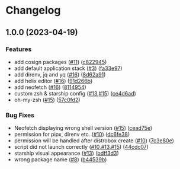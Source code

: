# Changelog

## 1.0.0 (2023-04-19)


### Features

* add cosign packages ([#11](https://github.com/tepene/box-bayou/issues/11)) ([c822945](https://github.com/tepene/box-bayou/commit/c82294598c125396e7881d2ab438f3c9b37ebb5f))
* add default application stack ([#3](https://github.com/tepene/box-bayou/issues/3)) ([fa33e97](https://github.com/tepene/box-bayou/commit/fa33e979ce18ad8187fc73c258d7284383fadd0d))
* add direnv, jq and yq ([#16](https://github.com/tepene/box-bayou/issues/16)) ([8d62a91](https://github.com/tepene/box-bayou/commit/8d62a91cf9efa67b8e1e206dc3bdc60dbbae44b3))
* add helix editor ([#16](https://github.com/tepene/box-bayou/issues/16)) ([91d266b](https://github.com/tepene/box-bayou/commit/91d266bfaf61e067ab74a1ac91716e9e48d61c4f))
* add neofetch ([#16](https://github.com/tepene/box-bayou/issues/16)) ([8114954](https://github.com/tepene/box-bayou/commit/8114954d48f8f1758961e36acb15c899d44763f4))
* custom zsh & starship config ([#13](https://github.com/tepene/box-bayou/issues/13),[#15](https://github.com/tepene/box-bayou/issues/15)) ([ce4d6ad](https://github.com/tepene/box-bayou/commit/ce4d6adf1d1520c4b909eadc325fe7d80096e851))
* oh-my-zsh ([#15](https://github.com/tepene/box-bayou/issues/15)) ([57c0fd2](https://github.com/tepene/box-bayou/commit/57c0fd21719f2b64bebaf7cce4b03416d8ca8bbb))


### Bug Fixes

* Neofetch displaying wrong shell version ([#15](https://github.com/tepene/box-bayou/issues/15)) ([cead75e](https://github.com/tepene/box-bayou/commit/cead75e705c202d197860be4657bfbfe78301be1))
* permission for pipx, direnv etc. ([#10](https://github.com/tepene/box-bayou/issues/10)) ([dc6fe38](https://github.com/tepene/box-bayou/commit/dc6fe388208c3e14c48a94f5097f82eb3473a399))
* permission will be handled after distrobox create ([#10](https://github.com/tepene/box-bayou/issues/10)) ([7c3e80e](https://github.com/tepene/box-bayou/commit/7c3e80e1d60a955a7f463f430ee16300628de16b))
* script did not launch correctly ([#10](https://github.com/tepene/box-bayou/issues/10),[#13](https://github.com/tepene/box-bayou/issues/13),[#15](https://github.com/tepene/box-bayou/issues/15)) ([44cdc07](https://github.com/tepene/box-bayou/commit/44cdc07438760362cfadd439964be0bf9c5f4663))
* starship visual appearance ([#13](https://github.com/tepene/box-bayou/issues/13)) ([bdff3d3](https://github.com/tepene/box-bayou/commit/bdff3d3ba9de5c57d1a48ad8a69ef442cf07eebf))
* wrong package name ([#8](https://github.com/tepene/box-bayou/issues/8)) ([b44539b](https://github.com/tepene/box-bayou/commit/b44539bde1f4b53c3a64fee8b03afc9234d664ae))
